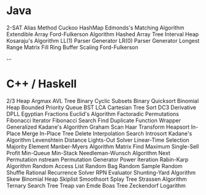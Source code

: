 # Java
2-SAT
Alias Method
Cuckoo HashMap
Edmonds's Matching Algorithm
Extendible Array
Ford-Fulkerson Algorithm
Hashed Array Tree
Interval Heap
Kosaraju's Algorithm
LL(1) Parser Generator
LR(0) Parser Generator
Longest Range
Matrix Fill
Ring Buffer
Scaling Ford-Fulkerson

--

# C++ / Haskell

2/3 Heap
Argmax
AVL Tree
Binary Cyclic Subsets
Binary Quicksort
Binomial Heap
Bounded Priority Queue
BST LCA
Cartesian Tree Sort
DC3
Derivative
DPLL
Egyptian Fractions
Euclid's Algorithm
Factoradic Permutations
Fibonacci Iterator
Fibonacci Search
Find Duplicate
Function Wrapper
Generalized Kadane's Algorithm
Graham Scan
Haar Transform
Heapsort
In-Place Merge
In-Place Tree Delete
Interpolation Search
Introsort
Kadane's Algorithm
Levenshtein Distance
Lights-Out Solver
Linear-Time Selection
Majority Element
Manber-Myers Algorithm
Matrix Find
Maximum Single-Sell Profit
Min-Queue
Min-Stack
Needleman-Wunsch Algorithm
Next Permutation
nstream
Permutation Generator
Power Iteration
Rabin-Karp Algorithm
Random Access List
Random Bag
Random Sample
Random Shuffle
Rational
Recurrence Solver
RPN Evaluator
Shunting-Yard Algorithm
Skew Binomial Heap
Skiplist
Smoothsort
Splay Tree
Strassen Algorithm
Ternary Search Tree
Treap
van Emde Boas Tree
Zeckendorf Logarithm
